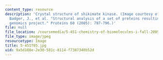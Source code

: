 ```yaml
---
content_type: resource
description: 'Crystal structure of shikimate kinase. (Image courtesy of PDB ID: 1VIA.
  Badger, J., et al. "Structural analysis of a set of proteins resulting from a bacterial
  genomics project." Proteins 60 (2005): 787-796.)'
file: null
file_location: /coursemedia/5-451-chemistry-of-biomolecules-i-fall-2005/9a5d108e2e30501c8114f7387340b52d_5-451f05.jpg
file_type: image/jpeg
resourcetype: Image
title: 5-451f05.jpg
uid: 9a5d108e-2e30-501c-8114-f7387340b52d
---
```

